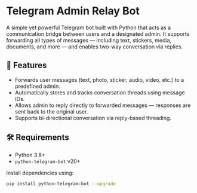 # Telegram Admin Relay Bot

A simple yet powerful Telegram bot built with Python that acts as a communication bridge between users and a designated admin. It supports forwarding all types of messages — including text, stickers, media, documents, and more — and enables two-way conversation via replies.

## 🚀 Features

- Forwards user messages (text, photo, sticker, audio, video, etc.) to a predefined admin.
- Automatically stores and tracks conversation threads using message IDs.
- Allows admin to reply directly to forwarded messages — responses are sent back to the original user.
- Supports bi-directional conversation via reply-based threading.

## 🛠️ Requirements

- Python 3.8+
- `python-telegram-bot` v20+

Install dependencies using:

```bash
pip install python-telegram-bot --upgrade
